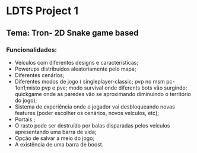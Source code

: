 # LDTS Project 1 

## Tema: Tron- 2D Snake game based 


### Funcionalidades:
  - Veículos com diferentes designs e características;
  - Powerups distribuídos aleatoriamente pelo mapa;
  - Diferentes cenários;
  - Diferentes modos de jogo ( singleplayer-classic; pvp no msm pc-1on1;misto pvp e pve; modo survival onde diferents bots vão surgindo; quickgame onde as paredes vão se aproximando diminuindo o território do jogo);
  - Sistema de experiência onde o jogador vai desbloqueando novas features (poder escolher os cenários, novos veículos, etc);
  - Portais ;
  - O rasto pode ser destruído por balas disparadas pelos veículos apresentando uma barra de vida;
  - Opção de salvar a meio do jogo;
  - A existência de uma barra de boost.
